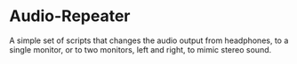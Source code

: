 # Audio-Repeater
A simple set of scripts that changes the audio output from headphones, to a single monitor, or to two monitors, left and right, to mimic stereo sound.
